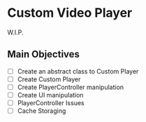 # Custom Video Player


W.I.P.

## Main Objectives

- [ ] Create an abstract class to Custom Player  
- [ ] Create Custom Player  
- [ ] Create PlayerController manipulation  
- [ ] Create UI manipulation  
- [ ] PlayerController Issues  
- [ ] Cache Storaging  